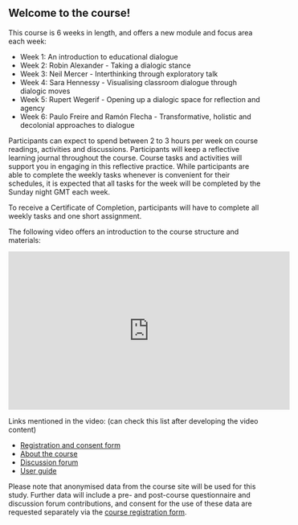 ## Welcome to the course!

This course is 6 weeks in length, and offers a new module and focus area each week:
* Week 1: An introduction to educational dialogue
* Week 2: Robin Alexander - Taking a dialogic stance
* Week 3: Neil Mercer - Interthinking through exploratory talk
* Week 4: Sara Hennessy - Visualising classroom dialogue through dialogic moves
* Week 5: Rupert Wegerif - Opening up a dialogic space for reflection and agency
* Week 6: Paulo Freire and Ramón Flecha - Transformative, holistic and decolonial approaches to dialogue

Participants can expect to spend between 2 to 3 hours per week on course readings, activities and discussions. Participants will keep a reflective learning journal throughout the course. Course tasks and activities will support you in engaging in this reflective practice. While participants are able to complete the weekly tasks whenever is convenient for their schedules, it is expected that all tasks for the week will be completed by the Sunday night GMT each week.

To receive a Certificate of Completion, participants will have to complete all weekly tasks and one short assignment.

The following video offers an introduction to the course structure and materials:

<iframe width="560" height="315" src="https://www.youtube.com/embed/Mf-alp5tios" title="YouTube video player" frameborder="0" allow="accelerometer; autoplay; clipboard-write; encrypted-media; gyroscope; picture-in-picture" allowfullscreen></iframe>

Links mentioned in the video: (can check this list after developing the video content)
* [Registration and consent form](insert)
* [About the course](https://mbrugha.github.io/fundamentals-of-ed-dialogue/about/)
* [Discussion forum](https://www.edudialogue.org/forum/fundamentals-mooc/)
* [User guide](https://mbrugha.github.io/fundamentals-of-ed-dialogue/modules/introduction/user-guide/)

Please note that anonymised data from the course site will be used for this study. Further data will include a pre- and post-course questionnaire and discussion forum contributions, and consent for the use of these data are requested separately via the [course registration form](insert).
